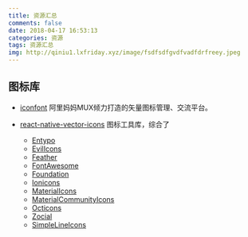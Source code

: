 ```yaml
---
title: 资源汇总
comments: false
date: 2018-04-17 16:53:13
categories: 资源
tags: 资源汇总
img: http://qiniu1.lxfriday.xyz/image/fsdfsdfgvdfvadfdrfreey.jpeg
---
```


## 图标库

- [iconfont](http://iconfont.cn) 阿里妈妈MUX倾力打造的矢量图标管理、交流平台。

- [react-native-vector-icons](https://oblador.github.io/react-native-vector-icons/) 图标工具库，综合了 
  - [Entypo](http://entypo.com/)
  - [EvilIcons](http://evil-icons.io/)
  - [Feather](http://feathericons.com/)
  - [FontAwesome](http://fortawesome.github.io/Font-Awesome/icons/)
  - [Foundation](http://zurb.com/playground/foundation-icon-fonts-3)
  - [Ionicons](http://ionicframework.com/docs/v2/ionicons/)
  - [MaterialIcons](https://www.google.com/design/icons/)
  - [MaterialCommunityIcons](https://materialdesignicons.com/)
  - [Octicons](http://octicons.github.com/)
  - [Zocial](http://zocial.smcllns.com/)
  - [SimpleLineIcons](http://simplelineicons.com/)
